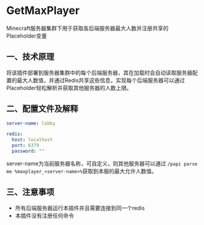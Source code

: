 # GetMaxPlayer
Minecraft服务器集群下用于获取各后端服务器最大人数并注册共享的Placeholder变量


## 一、技术原理
将该插件部署到服务器集群中的每个后端服务器，其在加载时会自动读取服务器配置的最大人数值，并通过Redis共享这些信息，实现每个后端服务器可以通过Placeholder轻松解析并获取其他服务器的人数上限。



## 二、配置文件及解释
```yml
server-name: lobby

redis:
  host: localhost
  port: 6379
  password: ""
```

server-name为当前服务器名称，可自定义，则其他服务器可以通过 `/papi parse me %maxplayer_<server-name>%`获取到本服的最大允许人数值。


## 三、注意事项
- 所有后端服务器运行本插件并且需要连接到同一个redis
- 本插件没有注册任何命令
